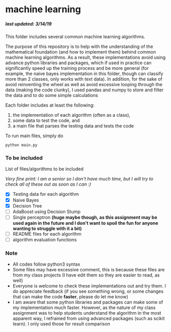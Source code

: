 # machine learning
##### last updated: 3/14/19

This folder includes several common machine learning algorithms.

The purpose of this repository is to help with the understanding of the mathematical foundation (and how to implement them) behind common machine learning algorithms.  As a result, these implementations avoid using advance python libraries and packages, which if used in practice can significantly speed up the training process and be more general (for example, the naive bayes implementation in this folder, though can classify more than 2 classes, only works with text data).  In addition, for the sake of avoid reinventing the wheel as well as avoid excessive looping through the data (making the code clunky), I used pandas and numpy to store and filter the data and to do some simple calculations

Each folder includes at least the following:
1. the implementation of each algorithm (often as a class), 
2. some data to test the code, and 
3. a main file that parses the testing data and tests the code

To run main files, simply do 
```
python main.py
```

### To be included
List of files/algorithms to be included

*Very fine print: I am a senior so I don't have much time, but I will try to check all of these out as soon as I can :)*
- [x] Testing data for each algorithm
- [x] Naive Bayes
- [x] Decision Tree
- [ ] AdaBoost using Decision Stump
- [ ] Single perceptron **(huge maybe though, as this assignment may be used again in the future and I don't want to spoil the fun for anyone wanting to struggle with it a bit)**
- [ ] README files for each algorithm
- [ ] algorithm evaluation functions

### Note
- All codes follow python3 syntax
- Some files may have excessive comment, this is because these files are from my class projects (I have edit them so they are easier to read, as well)
- Everyone is welcome to check these implementations out and try them.  I do appreciate feedback (if you see something wrong, or some changes that can make the code **faster**, please do let me know)
- I am aware that some python libraries and packages can make some of my implementation much faster.  However, as the nature of my class assignment was to help students understand the algorithm in the most apparent way, I refrained from using advanced packages (such as scikit learn).  I only used those for result comparison
